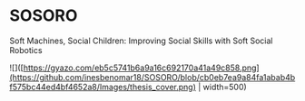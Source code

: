 # SOSORO
Soft Machines, Social Children: Improving Social Skills with Soft Social Robotics 

![]([https://gyazo.com/eb5c5741b6a9a16c692170a41a49c858.png](https://github.com/inesbenomar18/SOSORO/blob/cb0eb7ea9a84fa1abab4bf575bc44ed4bf4652a8/Images/thesis_cover.png) | width=500)

